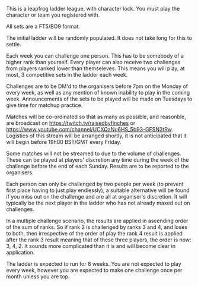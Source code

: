 This is a leapfrog ladder league, with character lock. You must play the character or team you registered with.

All sets are a FT5/BO9 format.

The initial ladder will be randomly populated. It does not take long for this to settle.

Each week you can challenge one person. This has to be somebody of a higher rank than yourself. 
Every player can also receive two challenges from players ranked lower than themseleves. This means you will play, at most, 3 competitive sets in the ladder each week.


Challenges are to be DM'd to the organisers before 7pm on the Monday of every week, as well as any mention of known inability to play in the coming week. Announcements of the sets to be played will be made on Tuesdays to give time for matchup practice.


Matches will be co-ordinated so that as many as possible, and reasonble, are broadcast on https://twitch.tv/raisedbyfinches or https://www.youtube.com/channel/UCXQaNu6HS_5b93-GFSN3tRw. Logistics of this stream will be arranged shortly, it is not anticipated that it will begin before 19h00 BST/GMT every Friday.


Some matches will not be streamed to due to the volume of challenges. These can be played at players' discretion any time during the week of the challenge before the end of each Sunday. Results are to be reported to the organisers. 


Each person can only be challenged by two people per week (to prevent first place having to just play endlessly), a suitable alternative will be found if you miss out on the challenge and are all at organiser's discretion. It will typically be the next player in the ladder who has not already maxed out on challenges.


In a multiple challenge scenario, the results are applied in ascending order of the sum of ranks. So if rank 2 is challenged by ranks 3 and 4, and loses to both, then irrespective of the order of play the rank 4 result is applied after the rank 3 result meaning that of these three players, the order is now: 3, 4, 2. It sounds more complicated than it is and will become clear in application.


The ladder is expected to run for 8 weeks. You are not expected to play every week, however you are expected to make one challenge once per month unless you are top. 

